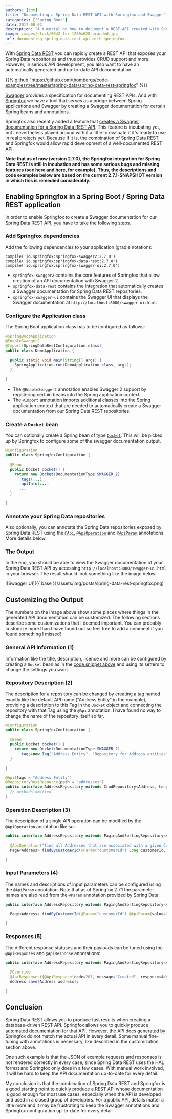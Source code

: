 ```yaml
---
authors: [tom]
title: "Documenting a Spring Data REST API with Springfox and Swagger"
categories: ["Spring Boot"]
date: 2017-08-02
description: "A tutorial on how to document a REST API created with Spring Data REST using Springfox and Swagger."
image: images/stock/0042-fox-1200x628-branded.jpg
url: documenting-spring-data-rest-api-with-springfox
---
```




With [Spring Data REST](https://projects.spring.io/spring-data-rest/) you can rapidly create a REST API
that exposes your Spring Data repositories and thus provides CRUD support and more. However, in serious API
development, you also want to have an automatically generated and up-to-date API documentation. 

{{% github "https://github.com/thombergs/code-examples/tree/master/spring-data/spring-data-rest-springfox" %}}

[Swagger](http://swagger.io) provides a specification for documenting REST APIs. And with 
[Springfox](https://github.com/springfox/springfox) we have a tool that serves as a bridge between
Spring applications and Swagger by creating a Swagger documentation for certain Spring beans and annotations.

Springfox also recently added a feature that [creates a Swagger documentation for a Spring Data REST
API](https://springfox.github.io/springfox/docs/current/#springfox-spring-data-rest). This feature is
incubating yet, but I nevertheless played around with it a little to evaluate if it's ready to use
in real projects yet. Because if it is, the combination of Spring Data REST and Springfox would allow
rapid development of a well-documented REST API.

**Note that as of now (version 2.7.0), the Springfox integration for Spring Data REST is still in incubation
and has some serious bugs and missing features (see [here](https://github.com/springfox/springfox/issues/1962) 
and [here](https://github.com/springfox/springfox/issues/1963), for example). 
Thus, the descriptions and code examples below are based on the current 2.7.1-SNAPSHOT version in 
which this is remedied considerably.**

## Enabling Springfox in a Spring Boot / Spring Data REST application 

In order to enable Springfox to create a Swagger documentation for our Spring Data REST API, you have to 
take the following steps.

### Add Springfox dependencies

Add the following dependencies to your application (gradle notation):

```text
compile('io.springfox:springfox-swagger2:2.7.0')
compile('io.springfox:springfox-data-rest:2.7.0')
compile('io.springfox:springfox-swagger-ui:2.7.0')
```

* `springfox-swagger2` contains the core features of Springfox that allow creation of an API documentation with Swagger 2.
* `springfox-data-rest` contains the integration that automatically creates a Swagger documentation for Spring Data REST repositories.
* `springfox-swagger-ui` contains the Swagger UI that displays the Swagger documentation at `http://localhost:8080/swagger-ui.html`.

### Configure the Application class

The Spring Boot application class has to be configured as follows:

```java
@SpringBootApplication
@EnableSwagger2
@Import(SpringDataRestConfiguration.class)
public class DemoApplication {
  
  public static void main(String[] args) {
    SpringApplication.run(DemoApplication.class, args);
  }
  
}
```

* The `@EnableSwagger2` annotation enables Swagger 2 support by registering certain beans into the Spring application context. 
* The `@Import` annotation imports additional classes into the Spring application context that are needed to automatically
  create a Swagger documentation from our Spring Data REST repositories.
  
### Create a `Docket` bean

You can optionally create a Spring bean of type [`Docket`](http://springfox.github.io/springfox/javadoc/2.7.0/springfox/documentation/spring/web/plugins/Docket.html).
This will be picked up by Springfox to configure some of the swagger documentation output.

<a name="docket"></a>
```java
@Configuration
public class SpringfoxConfiguration {
  
  @Bean
  public Docket docket() {
    return new Docket(DocumentationType.SWAGGER_2)
      .tags(...)
      .apiInfo(...)
      ...
  }
  
}
```

### Annotate your Spring Data repositories

Also optionally, you can annotate the Spring Data repositories exposed by Spring Data REST using the [`@Api`](http://docs.swagger.io/swagger-core/v1.5.0/apidocs/io/swagger/annotations/Api.html),
[`@ApiOperation`](http://docs.swagger.io/swagger-core/v1.5.0/apidocs/io/swagger/annotations/ApiOperation.html) and
[`@ApiParam`](http://docs.swagger.io/swagger-core/v1.5.0/apidocs/io/swagger/annotations/ApiParam.html) annotations.
More details below.

### The Output

In the end, you should be able to view the Swagger documentation of your Spring Data REST API by accessing
`http://localhost:8080/swagger-ui.html` in your browser. The result should look something like the image below.

![Swagger UI]({{ base }}/assets/img/posts/spring-data-rest-springfox.png)

## Customizing the Output

The numbers on the image above show some places where things in the generated API documentation can be customized.
The following sections describe some customizations that I deemed important. You can probably customize more
than I have found out so feel free to add a comment if you found something I missed!

### General API Information (1)

Information like the title, description, licence and more can be configured by creating a `Docket` bean
as in the [code snippet above](#docket) and using its setters to change the settings you want.

### Repository Description (2)

The description for a repository can be changed by creating a tag named exactly like the default API name 
("Address Entity" in the example), providing a description to this Tag in the `Docket` object and connecting
the repository with that Tag using the `@Api` annotation. I have found no way to change the name of the 
repository itself so far.

```java
@Configuration
public class SpringfoxConfiguration {
  
  @Bean
  public Docket docket() {
    return new Docket(DocumentationType.SWAGGER_2)
      .tags(new Tag("Address Entity", "Repository for Address entities"));
  }
  
}

@Api(tags = "Address Entity")
@RepositoryRestResource(path = "addresses")
public interface AddressRepository extends CrudRepository<Address, Long> {
  // methods omitted
}
```

### Operation Description (3)

The description of a single API operation can be modified by the `@ApiOperation` annotation like so:

```java
public interface AddressRepository extends PagingAndSortingRepository<Address, Long> {
  
  @ApiOperation("find all Addresses that are associated with a given Customer")
  Page<Address> findByCustomerId(@Param("customerId") Long customerId, Pageable pageable);
  
}
```

### Input Parameters (4)

The names and descriptions of input parameters can be configured using the `@ApiParam` annotation.
Note that as of Springfox 2.7.1 the parameter names are also read from the `@Param` annotation provided
by Spring Data.
  
```java
public interface AddressRepository extends PagingAndSortingRepository<Address, Long> {
  
  Page<Address> findByCustomerId(@Param("customerId") @ApiParam(value="ID of the customer") Long customerId, Pageable pageable);

}
```

### Responses (5)

The different response statuses and their payloads can be tuned using the `@ApiResponses` and `@ApiResponse` annotations:

```java
public interface AddressRepository extends PagingAndSortingRepository<Address, Long> {
	
  @Override
  @ApiResponses({@ApiResponse(code=201, message="Created", response=Address.class)})
  Address save(Address address);
  
}
```

## Conclusion

Spring Data REST allows you to produce fast results when creating a database-driven REST API. Springfox
allows you to quickly produce automated documentation for that API. However, the API docs generated
by Springfox do not match the actual API in every detail. Some manual fine-tuning with annotations is 
necessary, like described in the customization section above.

One such example is that the JSON of example requests and responses is not rendered correctly
in every case, since Spring Data REST uses the HAL format and Springfox only does in a few cases. 
With manual work involved, it will be hard to keep the API documentation up-to-date for
every detail.

My conclusion is that the combination of Spring Data REST and Springfox is a good starting point
to quickly produce a REST API whose documentation is good enough for most use cases, especially when the API
is developed and used in a closed group of developers. For a public API, details matter a little more and
it may be frustrating to keep the Swagger annotations and Springfox configuration up-to-date for every
detail. 

